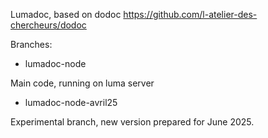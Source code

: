 Lumadoc, based on dodoc https://github.com/l-atelier-des-chercheurs/dodoc

Branches:

- lumadoc-node

Main code, running on luma server

- lumadoc-node-avril25

Experimental branch, new version prepared for June 2025.
